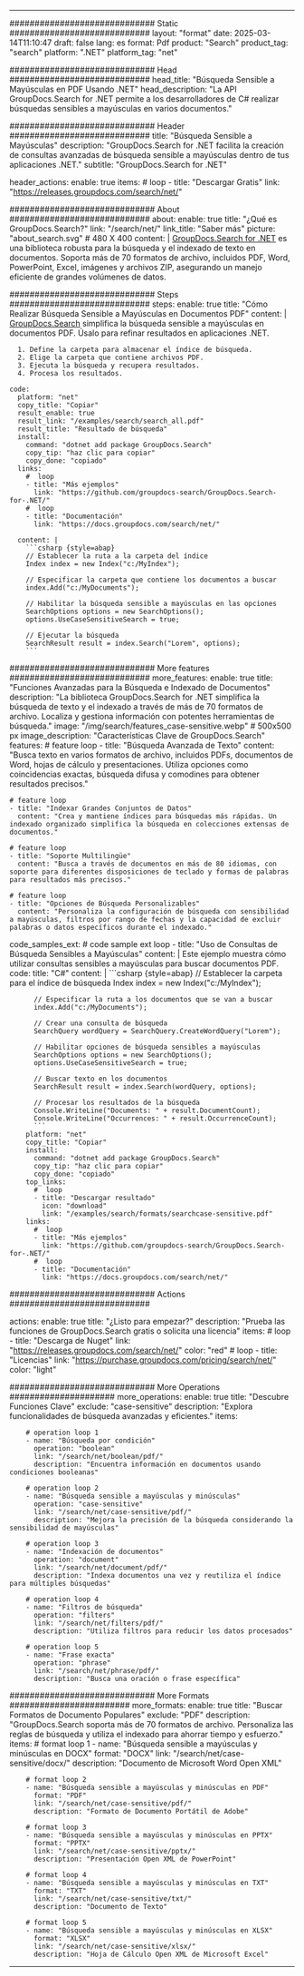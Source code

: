 
---
############################# Static ############################
layout: "format"
date:  2025-03-14T11:10:47
draft: false
lang: es
format: Pdf
product: "Search"
product_tag: "search"
platform: ".NET"
platform_tag: "net"

############################# Head ############################
head_title: "Búsqueda Sensible a Mayúsculas en PDF Usando .NET"
head_description: "La API GroupDocs.Search for .NET permite a los desarrolladores de C# realizar búsquedas sensibles a mayúsculas en varios documentos."

############################# Header ############################
title: "Búsqueda Sensible a Mayúsculas" 
description: "GroupDocs.Search for .NET facilita la creación de consultas avanzadas de búsqueda sensible a mayúsculas dentro de tus aplicaciones .NET."
subtitle: "GroupDocs.Search for .NET" 

header_actions:
  enable: true
  items:
    #  loop
    - title: "Descargar Gratis"
      link: "https://releases.groupdocs.com/search/net/"
      
############################# About ############################
about:
    enable: true
    title: "¿Qué es GroupDocs.Search?"
    link: "/search/net/"
    link_title: "Saber más"
    picture: "about_search.svg" # 480 X 400
    content: |
       [GroupDocs.Search for .NET](/search/net/) es una biblioteca robusta para la búsqueda y el indexado de texto en documentos. Soporta más de 70 formatos de archivo, incluidos PDF, Word, PowerPoint, Excel, imágenes y archivos ZIP, asegurando un manejo eficiente de grandes volúmenes de datos.

############################# Steps ############################
steps:
    enable: true
    title: "Cómo Realizar Búsqueda Sensible a Mayúsculas en Documentos PDF"
    content: |
      [GroupDocs.Search](/search/net/) simplifica la búsqueda sensible a mayúsculas en documentos PDF. Úsalo para refinar resultados en aplicaciones .NET.
      
      1. Define la carpeta para almacenar el índice de búsqueda.
      2. Elige la carpeta que contiene archivos PDF.
      3. Ejecuta la búsqueda y recupera resultados.
      4. Procesa los resultados.
   
    code:
      platform: "net"
      copy_title: "Copiar"
      result_enable: true
      result_link: "/examples/search/search_all.pdf"
      result_title: "Resultado de búsqueda"
      install:
        command: "dotnet add package GroupDocs.Search"
        copy_tip: "haz clic para copiar"
        copy_done: "copiado"
      links:
        #  loop
        - title: "Más ejemplos"
          link: "https://github.com/groupdocs-search/GroupDocs.Search-for-.NET/"
        #  loop
        - title: "Documentación"
          link: "https://docs.groupdocs.com/search/net/"
          
      content: |
        ```csharp {style=abap}
        // Establecer la ruta a la carpeta del índice
        Index index = new Index("c:/MyIndex");

        // Especificar la carpeta que contiene los documentos a buscar
        index.Add("c:/MyDocuments");

        // Habilitar la búsqueda sensible a mayúsculas en las opciones
        SearchOptions options = new SearchOptions();
        options.UseCaseSensitiveSearch = true;

        // Ejecutar la búsqueda
        SearchResult result = index.Search("Lorem", options);
        ```            

############################# More features ############################
more_features:
  enable: true
  title: "Funciones Avanzadas para la Búsqueda e Indexado de Documentos"
  description: "La biblioteca GroupDocs.Search for .NET simplifica la búsqueda de texto y el indexado a través de más de 70 formatos de archivo. Localiza y gestiona información con potentes herramientas de búsqueda."
  image: "/img/search/features_case-sensitive.webp" # 500x500 px
  image_description: "Características Clave de GroupDocs.Search"
  features:
    # feature loop
    - title: "Búsqueda Avanzada de Texto"
      content: "Busca texto en varios formatos de archivo, incluidos PDFs, documentos de Word, hojas de cálculo y presentaciones. Utiliza opciones como coincidencias exactas, búsqueda difusa y comodines para obtener resultados precisos."

    # feature loop
    - title: "Indexar Grandes Conjuntos de Datos"
      content: "Crea y mantiene índices para búsquedas más rápidas. Un indexado organizado simplifica la búsqueda en colecciones extensas de documentos."

    # feature loop
    - title: "Soporte Multilingüe"
      content: "Busca a través de documentos en más de 80 idiomas, con soporte para diferentes disposiciones de teclado y formas de palabras para resultados más precisos."

    # feature loop
    - title: "Opciones de Búsqueda Personalizables"
      content: "Personaliza la configuración de búsqueda con sensibilidad a mayúsculas, filtros por rango de fechas y la capacidad de excluir palabras o datos específicos durante el indexado."
      
  code_samples_ext:
    # code sample ext loop
    - title: "Uso de Consultas de Búsqueda Sensibles a Mayúsculas"
      content: |
        Este ejemplo muestra cómo utilizar consultas sensibles a mayúsculas para buscar documentos PDF.
      code:
        title: "C#"
        content: |
          ```csharp {style=abap}
          // Establecer la carpeta para el índice de búsqueda
          Index index = new Index("c:/MyIndex");
              
          // Especificar la ruta a los documentos que se van a buscar
          index.Add("c:/MyDocuments");

          // Crear una consulta de búsqueda
          SearchQuery wordQuery = SearchQuery.CreateWordQuery("Lorem");

          // Habilitar opciones de búsqueda sensibles a mayúsculas
          SearchOptions options = new SearchOptions();
          options.UseCaseSensitiveSearch = true;

          // Buscar texto en los documentos
          SearchResult result = index.Search(wordQuery, options);
          
          // Procesar los resultados de la búsqueda
          Console.WriteLine("Documents: " + result.DocumentCount);
          Console.WriteLine("Occurrences: " + result.OccurrenceCount);
          ```
        platform: "net"
        copy_title: "Copiar"
        install:
          command: "dotnet add package GroupDocs.Search"
          copy_tip: "haz clic para copiar"
          copy_done: "copiado"
        top_links:
          #  loop
          - title: "Descargar resultado"
            icon: "download"
            link: "/examples/search/formats/searchcase-sensitive.pdf"
        links:
          #  loop
          - title: "Más ejemplos"
            link: "https://github.com/groupdocs-search/GroupDocs.Search-for-.NET/"
          #  loop
          - title: "Documentación"
            link: "https://docs.groupdocs.com/search/net/"
            

            


############################# Actions ############################

actions:
  enable: true
  title: "¿Listo para empezar?"
  description: "Prueba las funciones de GroupDocs.Search gratis o solicita una licencia"
  items:
    #  loop
    - title: "Descarga de Nuget"
      link: "https://releases.groupdocs.com/search/net/"
      color: "red"
        #  loop
    - title: "Licencias"
      link: "https://purchase.groupdocs.com/pricing/search/net/"
      color: "light"


############################# More Operations #####################
more_operations:
    enable: true
    title: "Descubre Funciones Clave"
    exclude: "case-sensitive"
    description: "Explora funcionalidades de búsqueda avanzadas y eficientes."
    items: 
          
        # operation loop 1
        - name: "Búsqueda por condición"
          operation: "boolean"
          link: "/search/net/boolean/pdf/"
          description: "Encuentra información en documentos usando condiciones booleanas"

        # operation loop 2
        - name: "Búsqueda sensible a mayúsculas y minúsculas"
          operation: "case-sensitive"
          link: "/search/net/case-sensitive/pdf/"
          description: "Mejora la precisión de la búsqueda considerando la sensibilidad de mayúsculas"

        # operation loop 3
        - name: "Indexación de documentos"
          operation: "document"
          link: "/search/net/document/pdf/"
          description: "Indexa documentos una vez y reutiliza el índice para múltiples búsquedas"

        # operation loop 4
        - name: "Filtros de búsqueda"
          operation: "filters"
          link: "/search/net/filters/pdf/"
          description: "Utiliza filtros para reducir los datos procesados"

        # operation loop 5
        - name: "Frase exacta"
          operation: "phrase"
          link: "/search/net/phrase/pdf/"
          description: "Busca una oración o frase específica"
          
        
          
############################# More Formats ########################
more_formats:
    enable: true
    title: "Buscar Formatos de Documento Populares"
    exclude: "PDF"
    description: "GroupDocs.Search soporta más de 70 formatos de archivo. Personaliza las reglas de búsqueda y utiliza el indexado para ahorrar tiempo y esfuerzo."
    items: 
        # format loop 1
        - name: "Búsqueda sensible a mayúsculas y minúsculas en DOCX"
          format: "DOCX"
          link: "/search/net/case-sensitive/docx/"
          description: "Documento de Microsoft Word Open XML"
          
        # format loop 2
        - name: "Búsqueda sensible a mayúsculas y minúsculas en PDF"
          format: "PDF"
          link: "/search/net/case-sensitive/pdf/"
          description: "Formato de Documento Portátil de Adobe"
          
        # format loop 3
        - name: "Búsqueda sensible a mayúsculas y minúsculas en PPTX"
          format: "PPTX"
          link: "/search/net/case-sensitive/pptx/"
          description: "Presentación Open XML de PowerPoint"

        # format loop 4
        - name: "Búsqueda sensible a mayúsculas y minúsculas en TXT"
          format: "TXT"
          link: "/search/net/case-sensitive/txt/"
          description: "Documento de Texto"
          
        # format loop 5
        - name: "Búsqueda sensible a mayúsculas y minúsculas en XLSX"
          format: "XLSX"
          link: "/search/net/case-sensitive/xlsx/"
          description: "Hoja de Cálculo Open XML de Microsoft Excel"
  

---